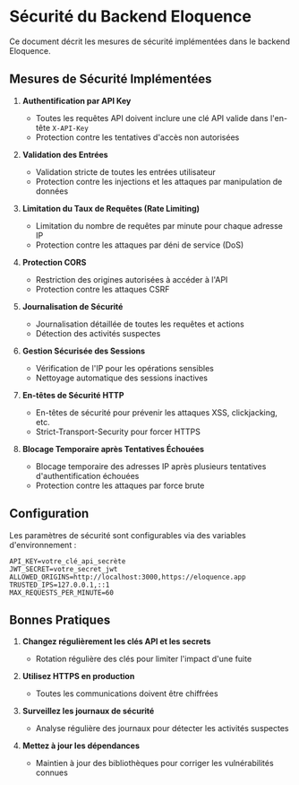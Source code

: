 # Sécurité du Backend Eloquence

Ce document décrit les mesures de sécurité implémentées dans le backend Eloquence.

## Mesures de Sécurité Implémentées

1. **Authentification par API Key**
   - Toutes les requêtes API doivent inclure une clé API valide dans l'en-tête `X-API-Key`
   - Protection contre les tentatives d'accès non autorisées

2. **Validation des Entrées**
   - Validation stricte de toutes les entrées utilisateur
   - Protection contre les injections et les attaques par manipulation de données

3. **Limitation du Taux de Requêtes (Rate Limiting)**
   - Limitation du nombre de requêtes par minute pour chaque adresse IP
   - Protection contre les attaques par déni de service (DoS)

4. **Protection CORS**
   - Restriction des origines autorisées à accéder à l'API
   - Protection contre les attaques CSRF

5. **Journalisation de Sécurité**
   - Journalisation détaillée de toutes les requêtes et actions
   - Détection des activités suspectes

6. **Gestion Sécurisée des Sessions**
   - Vérification de l'IP pour les opérations sensibles
   - Nettoyage automatique des sessions inactives

7. **En-têtes de Sécurité HTTP**
   - En-têtes de sécurité pour prévenir les attaques XSS, clickjacking, etc.
   - Strict-Transport-Security pour forcer HTTPS

8. **Blocage Temporaire après Tentatives Échouées**
   - Blocage temporaire des adresses IP après plusieurs tentatives d'authentification échouées
   - Protection contre les attaques par force brute

## Configuration

Les paramètres de sécurité sont configurables via des variables d'environnement :

```
API_KEY=votre_clé_api_secrète
JWT_SECRET=votre_secret_jwt
ALLOWED_ORIGINS=http://localhost:3000,https://eloquence.app
TRUSTED_IPS=127.0.0.1,::1
MAX_REQUESTS_PER_MINUTE=60
```

## Bonnes Pratiques

1. **Changez régulièrement les clés API et les secrets**
   - Rotation régulière des clés pour limiter l'impact d'une fuite

2. **Utilisez HTTPS en production**
   - Toutes les communications doivent être chiffrées

3. **Surveillez les journaux de sécurité**
   - Analyse régulière des journaux pour détecter les activités suspectes

4. **Mettez à jour les dépendances**
   - Maintien à jour des bibliothèques pour corriger les vulnérabilités connues